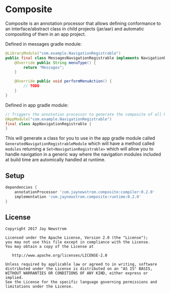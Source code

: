 Composite
=========

Composite is an annotation processor that allows defining conformance to an interface/abstract class in child projects (jar/aar) and
automatic compositing of them in an app project.

Defined in messages gradle module:
```java
@LibraryModule("com.example.NavigationRegistrable")
public final class MessagesNavigationRegistrable implements NavigationRegistrable {
    @Override public String menuType() {
        return "Messages";
    }

    @Override public void performMenuAction() {
        // TODO
    }
}
```

Defined in app gradle module:
```java
// Triggers the annotation processor to generate the composite of all NavigationRegistrable library modules.
@AppModule("com.example.NavigationRegistrable")
final class AppNavigationRegistrable {
}
```

This will generate a class for you to use in the app gradle module called `GeneratedNavigationRegistrableModule` which will have a
method called `modules` returning a `Set<NavigationRegistrable>` which will allow you to handle navigation in a generic way where
the navigation modules included at build time are automically handled at runtime.

Setup
------------
```groovy
dependencies {
    annotationProcessor 'com.jaynewstrom.composite:compiler:0.2.0'
    implementation 'com.jaynewstrom.composite:runtime:0.2.0'
}
```

License
-------

    Copyright 2017 Jay Newstrom

    Licensed under the Apache License, Version 2.0 (the "License");
    you may not use this file except in compliance with the License.
    You may obtain a copy of the License at

       http://www.apache.org/licenses/LICENSE-2.0

    Unless required by applicable law or agreed to in writing, software
    distributed under the License is distributed on an "AS IS" BASIS,
    WITHOUT WARRANTIES OR CONDITIONS OF ANY KIND, either express or implied.
    See the License for the specific language governing permissions and
    limitations under the License.
